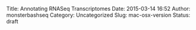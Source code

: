 Title: Annotating RNASeq Transcriptomes
Date: 2015-03-14 16:52
Author: monsterbashseq
Category: Uncategorized
Slug: mac-osx-version
Status: draft


